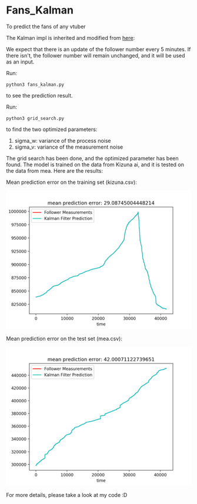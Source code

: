 # Fans_Kalman
To predict the fans of any vtuber

The Kalman impl is inherited and modified from [here](https://github.com/zziz/kalman-filter.git): 

We expect that there is an update of the follower number every 5 minutes. If there isn't, the follower number will remain unchanged, and it will be used as an input. 

Run:

```
python3 fans_kalman.py
```
to see the prediction result.

Run: 

```
python3 grid_search.py
```
to find the two optimized parameters: 
  1. sigma_w: variance of the process noise
  2. sigma_v: variance of the measurement noise

The grid search has been done, and the optimized parameter has been found. The model is trained on the data from Kizuna ai, 
and it is tested on the data from mea. Here are the results:

Mean prediction error on the training set (kizuna.csv):

<p>
    <img src="kizuna.png"/>
</p>

Mean prediction error on the test set (mea.csv):

<p>
    <img src="mea.png"/>
</p>

For more details, please take a look at my code :D
